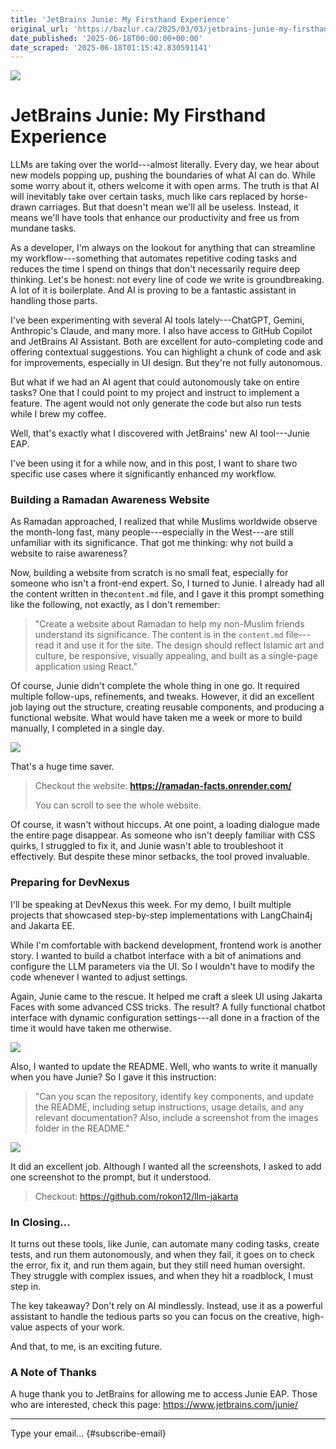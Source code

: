 ```yaml
---
title: 'JetBrains Junie: My Firsthand Experience'
original_url: 'https://bazlur.ca/2025/03/03/jetbrains-junie-my-firsthand-experience/'
date_published: '2025-06-18T00:00:00+00:00'
date_scraped: '2025-06-18T01:15:42.830591141'
---
```


![](images/gemini-generated-image-aczqicaczqicaczq.jpeg)

JetBrains Junie: My Firsthand Experience
========================================

LLMs are taking over the world---almost literally. Every day, we hear about new models popping up, pushing the boundaries of what AI can do. While some worry about it, others welcome it with open arms. The truth is that AI will inevitably take over certain tasks, much like cars replaced by horse-drawn carriages. But that doesn't mean we'll all be useless. Instead, it means we'll have tools that enhance our productivity and free us from mundane tasks.

As a developer, I'm always on the lookout for anything that can streamline my workflow---something that automates repetitive coding tasks and reduces the time I spend on things that don't necessarily require deep thinking. Let's be honest: not every line of code we write is groundbreaking. A lot of it is boilerplate. And AI is proving to be a fantastic assistant in handling those parts.

I've been experimenting with several AI tools lately---ChatGPT, Gemini, Anthropic's Claude, and many more. I also have access to GitHub Copilot and JetBrains AI Assistant. Both are excellent for auto-completing code and offering contextual suggestions. You can highlight a chunk of code and ask for improvements, especially in UI design. But they're not fully autonomous.

But what if we had an AI agent that could autonomously take on entire tasks? One that I could point to my project and instruct to implement a feature. The agent would not only generate the code but also run tests while I brew my coffee.

Well, that's exactly what I discovered with JetBrains' new AI tool---Junie EAP.

I've been using it for a while now, and in this post, I want to share two specific use cases where it significantly enhanced my workflow.

### Building a Ramadan Awareness Website

As Ramadan approached, I realized that while Muslims worldwide observe the month-long fast, many people---especially in the West---are still unfamiliar with its significance. That got me thinking: why not build a website to raise awareness?

Now, building a website from scratch is no small feat, especially for someone who isn't a front-end expert. So, I turned to Junie. I already had all the content written in the`content.md` file, and I gave it this prompt something like the following, not exactly, as I don't remember:
> "Create a website about Ramadan to help my non-Muslim friends understand its significance. The content is in the `content.md` file---read it and use it for the site. The design should reflect Islamic art and culture, be responsive, visually appealing, and built as a single-page application using React."

Of course, Junie didn't complete the whole thing in one go. It required multiple follow-ups, refinements, and tweaks. However, it did an excellent job laying out the structure, creating reusable components, and producing a functional website. What would have taken me a week or more to build manually, I completed in a single day.

![](images/screenshot-2025-03-03-at-7.42.31-am.png)

That's a huge time saver.
> Checkout the website: **<https://ramadan-facts.onrender.com/>**   
>
> You can scroll to see the whole website.

Of course, it wasn't without hiccups. At one point, a loading dialogue made the entire page disappear. As someone who isn't deeply familiar with CSS quirks, I struggled to fix it, and Junie wasn't able to troubleshoot it effectively. But despite these minor setbacks, the tool proved invaluable.

### Preparing for DevNexus

I'll be speaking at DevNexus this week. For my demo, I built multiple projects that showcased step-by-step implementations with LangChain4j and Jakarta EE.

While I'm comfortable with backend development, frontend work is another story. I wanted to build a chatbot interface with a bit of animations and configure the LLM parameters via the UI. So I wouldn't have to modify the code whenever I wanted to adjust settings.

Again, Junie came to the rescue. It helped me craft a sleek UI using Jakarta Faces with some advanced CSS tricks. The result? A fully functional chatbot interface with dynamic configuration settings---all done in a fraction of the time it would have taken me otherwise.

![](images/screenshot-2025-03-03-at-7.08.21-am.png)

Also, I wanted to update the README. Well, who wants to write it manually when you have Junie? So I gave it this instruction:
> "Can you scan the repository, identify key components, and update the README, including setup instructions, usage details, and any relevant documentation? Also, include a screenshot from the images folder in the README."

![](images/screenshot-2025-03-03-at-7.13.43-am.png)

It did an excellent job. Although I wanted all the screenshots, I asked to add one screenshot to the prompt, but it understood.
> Checkout: <https://github.com/rokon12/llm-jakarta>

### In Closing...

It turns out these tools, like Junie, can automate many coding tasks, create tests, and run them autonomously, and when they fail, it goes on to check the error, fix it, and run them again, but they still need human oversight. They struggle with complex issues, and when they hit a roadblock, I must step in.

The key takeaway? Don't rely on AI mindlessly. Instead, use it as a powerful assistant to handle the tedious parts so you can focus on the creative, high-value aspects of your work.

And that, to me, is an exciting future.

### A Note of Thanks

A huge thank you to JetBrains for allowing me to access Junie EAP. Those who are interested, check this page: <https://www.jetbrains.com/junie/>  

*** ** * ** ***

Type your email... {#subscribe-email}
